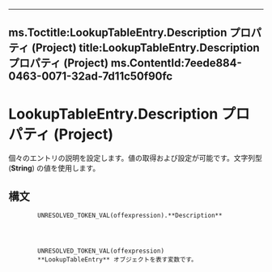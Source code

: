 

---
ms.Toctitle:LookupTableEntry.Description プロパティ (Project)
title:LookupTableEntry.Description プロパティ (Project)
ms.ContentId:7eede884-0463-0071-32ad-7d11c50f90fc
---
# LookupTableEntry.Description プロパティ (Project)




個々のエントリの説明を設定します。値の取得および設定が可能です。文字列型 (**String**) の値を使用します。

## 構文

            UNRESOLVED_TOKEN_VAL(offexpression).**Description**




            UNRESOLVED_TOKEN_VAL(offexpression)
            **LookupTableEntry** オブジェクトを表す変数です。





